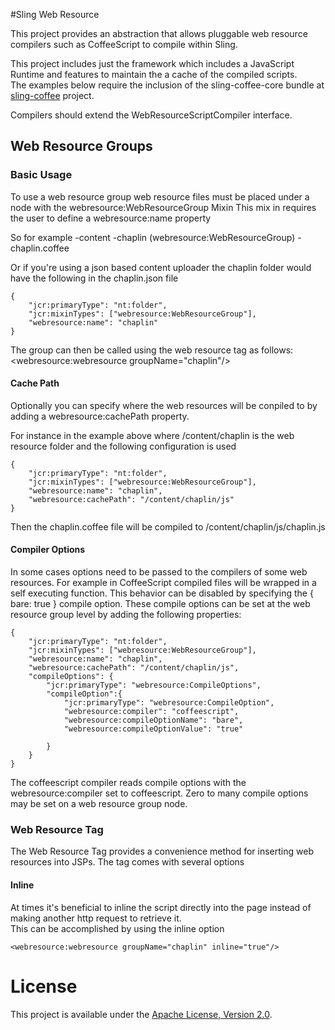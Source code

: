 #Sling Web Resource

This project provides an abstraction that allows pluggable web resource compilers
 such as CoffeeScript to compile within Sling.

This project includes just the framework which includes a JavaScript Runtime and features to maintain the a cache of the compiled scripts.  
The examples below require the inclusion of the sling-coffee-core bundle at [sling-coffee](https://github.com/bobpaulin/sling-coffee) project.

Compilers should extend the WebResourceScriptCompiler interface.

## Web Resource Groups

### Basic Usage
To use a web resource group web resource files must be placed under a node with the webresource:WebResourceGroup Mixin
This mix in requires the user to define a webresource:name property
	
So for example
	-content
		-chaplin (webresource:WebResourceGroup)
			- chaplin.coffee

Or if you're using a json based content uploader the chaplin folder would have the following in the chaplin.json file

	{
		"jcr:primaryType": "nt:folder",
		"jcr:mixinTypes": ["webresource:WebResourceGroup"],
		"webresource:name": "chaplin"
	}

The group can then be called using the web resource tag as follows:
    <webresource:webresource groupName="chaplin"/>

#### Cache Path
Optionally you can specify where the web resources will be conpiled to by adding a webresource:cachePath property.

For instance in the example above where /content/chaplin is the web resource folder and the following configuration is used

    {
        "jcr:primaryType": "nt:folder",
        "jcr:mixinTypes": ["webresource:WebResourceGroup"],
        "webresource:name": "chaplin",
        "webresource:cachePath": "/content/chaplin/js"
    }

Then the chaplin.coffee file will be compiled to /content/chaplin/js/chaplin.js

#### Compiler Options
In some cases options need to be passed to the compilers of some web resources.  For example in CoffeeScript compiled files
will be wrapped in a self executing function.  This behavior can be disabled by specifying the { bare: true } compile option.
These compile options can be set at the web resource group level by adding the following properties:

	{
		"jcr:primaryType": "nt:folder",
		"jcr:mixinTypes": ["webresource:WebResourceGroup"],
		"webresource:name": "chaplin",
		"webresource:cachePath": "/content/chaplin/js",
		"compileOptions": {
			"jcr:primaryType": "webresource:CompileOptions",
			"compileOption":{
				"jcr:primaryType": "webresource:CompileOption",
				"webresource:compiler": "coffeescript",
				"webresource:compileOptionName": "bare",
				"webresource:compileOptionValue": "true"
			
			}
		}
	}

The coffeescript compiler reads compile options with the webresource:compiler set to coffeescript.  Zero to many compile options 
may be set on a web resource group node.

### Web Resource Tag

The Web Resource Tag provides a convenience method for inserting web resources into JSPs.  The tag comes with several options

#### Inline

At times it's beneficial to inline the script directly into the page instead of making another http request to retrieve it.  
This can be accomplished by using the inline option

    <webresource:webresource groupName="chaplin" inline="true"/>

# License

This project is available under the [Apache License, Version 2.0](http://www.apache.org/licenses/LICENSE-2.0.html).